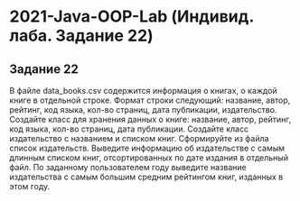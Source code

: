 # 2021-Java-OOP-Lab (Индивид. лаба. Задание 22)
## Задание 22
В файле data_books.csv содержится информация о книгах, о каждой книге в отдельной строке.
Формат строки следующий: название, автор, рейтинг, код языка, кол-во страниц, дата публикации, издательство.
Создайте класс для хранения данных о книге: название, автор, рейтинг, код языка, кол-во страниц, дата публикации.
Создайте класс издательство с названием и списком книг. Сформируйте из файла список издательств. Выведите 
информацию об издательстве с самым длинным списком книг, отсортированных по дате издания в отдельный файл. По заданному
пользователем году выведите название издательства с самым большим средним рейтингом книг, изданных в этом году.
